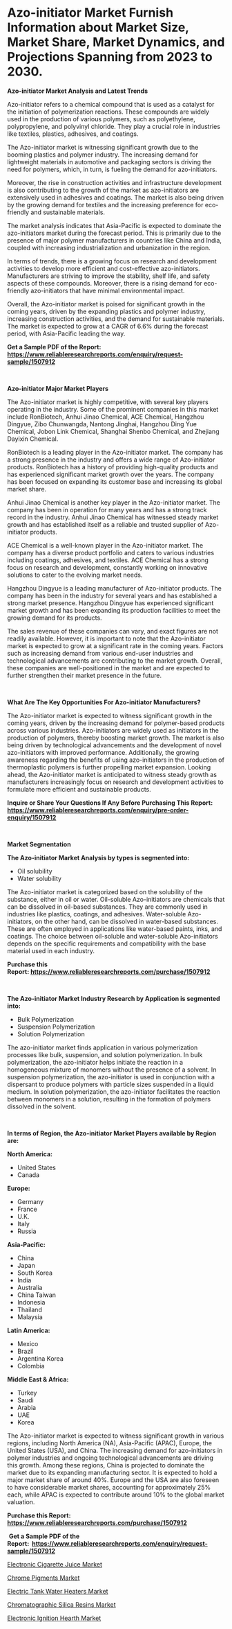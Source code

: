<p><h1>Azo-initiator Market Furnish Information about Market Size, Market Share, Market Dynamics, and Projections Spanning from 2023 to 2030.</h1></p><p><strong>Azo-initiator Market Analysis and Latest Trends</strong></p>
<p><p>Azo-initiator refers to a chemical compound that is used as a catalyst for the initiation of polymerization reactions. These compounds are widely used in the production of various polymers, such as polyethylene, polypropylene, and polyvinyl chloride. They play a crucial role in industries like textiles, plastics, adhesives, and coatings.</p><p>The Azo-initiator market is witnessing significant growth due to the booming plastics and polymer industry. The increasing demand for lightweight materials in automotive and packaging sectors is driving the need for polymers, which, in turn, is fueling the demand for azo-initiators.</p><p>Moreover, the rise in construction activities and infrastructure development is also contributing to the growth of the market as azo-initiators are extensively used in adhesives and coatings. The market is also being driven by the growing demand for textiles and the increasing preference for eco-friendly and sustainable materials.</p><p>The market analysis indicates that Asia-Pacific is expected to dominate the azo-initiators market during the forecast period. This is primarily due to the presence of major polymer manufacturers in countries like China and India, coupled with increasing industrialization and urbanization in the region.</p><p>In terms of trends, there is a growing focus on research and development activities to develop more efficient and cost-effective azo-initiators. Manufacturers are striving to improve the stability, shelf life, and safety aspects of these compounds. Moreover, there is a rising demand for eco-friendly azo-initiators that have minimal environmental impact.</p><p>Overall, the Azo-initiator market is poised for significant growth in the coming years, driven by the expanding plastics and polymer industry, increasing construction activities, and the demand for sustainable materials. The market is expected to grow at a CAGR of 6.6% during the forecast period, with Asia-Pacific leading the way.</p></p>
<p><strong>Get a Sample PDF of the Report:&nbsp; <a href="https://www.reliableresearchreports.com/enquiry/request-sample/1507912">https://www.reliableresearchreports.com/enquiry/request-sample/1507912</a></strong></p>
<p>&nbsp;</p>
<p><strong>Azo-initiator Major Market Players</strong></p>
<p><p>The Azo-initiator market is highly competitive, with several key players operating in the industry. Some of the prominent companies in this market include RonBiotech, Anhui Jinao Chemical, ACE Chemical, Hangzhou Dingyue, Zibo Chunwangda, Nantong Jinghai, Hangzhou Ding Yue Chemical, Jobon Link Chemical, Shanghai Shenbo Chemical, and Zhejiang Dayixin Chemical.</p><p>RonBiotech is a leading player in the Azo-initiator market. The company has a strong presence in the industry and offers a wide range of Azo-initiator products. RonBiotech has a history of providing high-quality products and has experienced significant market growth over the years. The company has been focused on expanding its customer base and increasing its global market share.</p><p>Anhui Jinao Chemical is another key player in the Azo-initiator market. The company has been in operation for many years and has a strong track record in the industry. Anhui Jinao Chemical has witnessed steady market growth and has established itself as a reliable and trusted supplier of Azo-initiator products.</p><p>ACE Chemical is a well-known player in the Azo-initiator market. The company has a diverse product portfolio and caters to various industries including coatings, adhesives, and textiles. ACE Chemical has a strong focus on research and development, constantly working on innovative solutions to cater to the evolving market needs.</p><p>Hangzhou Dingyue is a leading manufacturer of Azo-initiator products. The company has been in the industry for several years and has established a strong market presence. Hangzhou Dingyue has experienced significant market growth and has been expanding its production facilities to meet the growing demand for its products.</p><p>The sales revenue of these companies can vary, and exact figures are not readily available. However, it is important to note that the Azo-initiator market is expected to grow at a significant rate in the coming years. Factors such as increasing demand from various end-user industries and technological advancements are contributing to the market growth. Overall, these companies are well-positioned in the market and are expected to further strengthen their market presence in the future.</p></p>
<p>&nbsp;</p>
<p><strong>What Are The Key Opportunities For Azo-initiator Manufacturers?</strong></p>
<p><p>The Azo-initiator market is expected to witness significant growth in the coming years, driven by the increasing demand for polymer-based products across various industries. Azo-initiators are widely used as initiators in the production of polymers, thereby boosting market growth. The market is also being driven by technological advancements and the development of novel azo-initiators with improved performance. Additionally, the growing awareness regarding the benefits of using azo-initiators in the production of thermoplastic polymers is further propelling market expansion. Looking ahead, the Azo-initiator market is anticipated to witness steady growth as manufacturers increasingly focus on research and development activities to formulate more efficient and sustainable products.</p></p>
<p><strong>Inquire or Share Your Questions If Any Before Purchasing This Report: <a href="https://www.reliableresearchreports.com/enquiry/pre-order-enquiry/1507912">https://www.reliableresearchreports.com/enquiry/pre-order-enquiry/1507912</a></strong></p>
<p>&nbsp;</p>
<p><strong>Market Segmentation</strong></p>
<p><strong>The Azo-initiator Market Analysis by types is segmented into:</strong></p>
<p><ul><li>Oil solubility</li><li>Water solubility</li></ul></p>
<p><p>The Azo-initiator market is categorized based on the solubility of the substance, either in oil or water. Oil-soluble Azo-initiators are chemicals that can be dissolved in oil-based substances. They are commonly used in industries like plastics, coatings, and adhesives. Water-soluble Azo-initiators, on the other hand, can be dissolved in water-based substances. These are often employed in applications like water-based paints, inks, and coatings. The choice between oil-soluble and water-soluble Azo-initiators depends on the specific requirements and compatibility with the base material used in each industry.</p></p>
<p><strong>Purchase this Report:&nbsp;<a href="https://www.reliableresearchreports.com/purchase/1507912">https://www.reliableresearchreports.com/purchase/1507912</a></strong></p>
<p>&nbsp;</p>
<p><strong>The Azo-initiator Market Industry Research by Application is segmented into:</strong></p>
<p><ul><li>Bulk Polymerization</li><li>Suspension Polymerization</li><li>Solution Polymerization</li></ul></p>
<p><p>The azo-initiator market finds application in various polymerization processes like bulk, suspension, and solution polymerization. In bulk polymerization, the azo-initiator helps initiate the reaction in a homogeneous mixture of monomers without the presence of a solvent. In suspension polymerization, the azo-initiator is used in conjunction with a dispersant to produce polymers with particle sizes suspended in a liquid medium. In solution polymerization, the azo-initiator facilitates the reaction between monomers in a solution, resulting in the formation of polymers dissolved in the solvent.</p></p>
<p>&nbsp;</p>
<p><strong>In terms of Region, the Azo-initiator Market Players available by Region are:</strong></p>
<p>
    <p> <strong> North America: </strong>
        <ul>
            <li>United States</li>
            <li>Canada</li>
        </ul>
        </p> 
    <p> <strong> Europe: </strong>
        <ul>
            <li>Germany</li>
            <li>France</li>
            <li>U.K.</li>
            <li>Italy</li>
            <li>Russia</li>
        </ul>
        </p> 
    <p> <strong> Asia-Pacific: </strong>
        <ul>
            <li>China</li>
            <li>Japan</li>
            <li>South Korea</li>
            <li>India</li>
            <li>Australia</li>
            <li>China Taiwan</li>
            <li>Indonesia</li>
            <li>Thailand</li>
            <li>Malaysia</li>
        </ul>
        </p> 
    <p> <strong> Latin America: </strong>
        <ul>
            <li>Mexico</li>
            <li>Brazil</li>
            <li>Argentina Korea</li>
            <li>Colombia</li>
        </ul>
        </p> 
    <p> <strong> Middle East & Africa: </strong>
        <ul>
            <li>Turkey</li>
            <li>Saudi</li>
            <li>Arabia</li>
            <li>UAE</li>
            <li>Korea</li>
        </ul>
    </p>
    </p>
<p><p>The Azo-initiator market is expected to witness significant growth in various regions, including North America (NA), Asia-Pacific (APAC), Europe, the United States (USA), and China. The increasing demand for azo-initiators in polymer industries and ongoing technological advancements are driving this growth. Among these regions, China is projected to dominate the market due to its expanding manufacturing sector. It is expected to hold a major market share of around 40%. Europe and the USA are also foreseen to have considerable market shares, accounting for approximately 25% each, while APAC is expected to contribute around 10% to the global market valuation.</p></p>
<p><strong>Purchase this Report: <a href="https://www.reliableresearchreports.com/purchase/1507912">https://www.reliableresearchreports.com/purchase/1507912</a></strong></p>
<p>&nbsp;<strong>Get a Sample PDF of the Report:&nbsp;&nbsp;<a href="https://www.reliableresearchreports.com/enquiry/request-sample/1507912">https://www.reliableresearchreports.com/enquiry/request-sample/1507912</a></strong></p>
<p><strong></strong></p>
<p><p><a href="https://www.linkedin.com/pulse/electronic-cigarette-juice-market-size-forecast/">Electronic Cigarette Juice Market</a></p><p><a href="https://medium.com/@reportmines/chrome-pigments-market-size-growth-forecast-2023-2030-dc3b2dd353d7">Chrome Pigments Market</a></p><p><a href="https://www.linkedin.com/pulse/electric-tank-water-heaters-market-size-forecast/">Electric Tank Water Heaters Market</a></p><p><a href="https://medium.com/@humanhydrohq/chromatographic-silica-resins-market-size-growth-forecast-2023-2030-376f949c620b">Chromatographic Silica Resins Market</a></p><p><a href="https://www.linkedin.com/pulse/electronic-ignition-hearth-market-size-forecast-2023-2030/">Electronic Ignition Hearth Market</a></p></p>